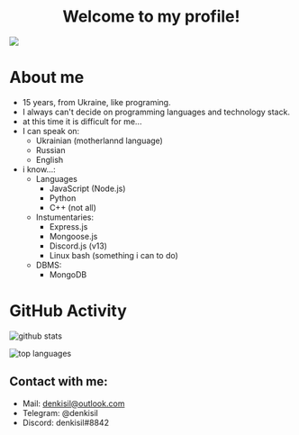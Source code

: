 <h1 align="center">Welcome to my profile!</h1>

<img src="https://media.tenor.co/images/ae40603eddb6e4bb1ea56cc6de7d0f6e/raw" align="center"/>

# About me
- 15 years, from Ukraine, like programing. 
- I always can't decide on programming languages and technology stack. 
- at this time it is difficult for me... 
- I can speak on:
  - Ukrainian (motherlannd language)
  - Russian
  - English
- i know...:
  - Languages
    - JavaScript (Node.js)
    - Python
    - C++ (not all)
  - Instumentaries:
    - Express.js
    - Mongoose.js
    - Discord.js (v13)
    - Linux bash (something i can to do)
  - DBMS:
    - MongoDB
  

# GitHub Activity

![github stats](https://github-readme-stats.vercel.app/api?username=denkisil&theme=dark&show_icons=true)

![top languages](https://github-readme-stats.vercel.app/api/top-langs?username=denkisil&theme=dark&layout=compact&show_icons=true)

## Contact with me:
- Mail: denkisil@outlook.com
- Telegram: @denkisil
- Discord: denkisil#8842
